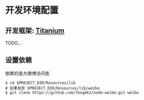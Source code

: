 # 开发环境配置

## 开发框架: [Titanium](http://www.appcelerator.com/)

TODO...

## 设置依赖

依赖的各大微博访问库

    $ cd $PROJECT_DIR/Resources/lib
    # 如果发现 $PROJECT_DIR/Resources/lib/weibo
    $ git clone https://github.com/fengmk2/node-weibo.git weibo

